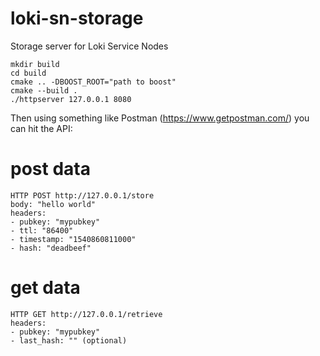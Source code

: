 # loki-sn-storage
Storage server for Loki Service Nodes

```
mkdir build
cd build
cmake .. -DBOOST_ROOT="path to boost"
cmake --build .
./httpserver 127.0.0.1 8080
```

Then using something like Postman (https://www.getpostman.com/) you can hit the API:

# post data
```
HTTP POST http://127.0.0.1/store
body: "hello world"
headers:
- pubkey: "mypubkey"
- ttl: "86400"
- timestamp: "1540860811000"
- hash: "deadbeef"
```
# get data
```
HTTP GET http://127.0.0.1/retrieve
headers:
- pubkey: "mypubkey"
- last_hash: "" (optional)
```